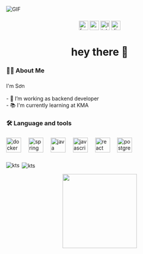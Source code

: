 
![GIF](https://i.pinimg.com/originals/ed/ec/57/edec57b70e496d6310c0ba533909acb2.gif)
###

<div align="center">
  <img src="https://img.shields.io/static/v1?message=Facebook&logo=facebook&label=&color=1877F2&logoColor=white&labelColor=&style=for-the-badge" height="25" alt="facebook logo"  />
  <img src="https://img.shields.io/static/v1?message=Gmail&logo=gmail&label=&color=D14836&logoColor=white&labelColor=&style=for-the-badge" height="25" alt="gmail logo"  />
  <img src="https://img.shields.io/static/v1?message=LinkedIn&logo=linkedin&label=&color=0077B5&logoColor=white&labelColor=&style=for-the-badge" height="25" alt="linkedin logo"  />
  <img src="https://img.shields.io/static/v1?message=Discord&logo=discord&label=&color=7289DA&logoColor=white&labelColor=&style=for-the-badge" height="25" alt="discord logo"  />
</div>

###

<h1 align="center">hey there 👋</h1>

###

<h3 align="left">👩‍💻  About Me</h3>

###

<p align="left">I'm Sơn<br><br>- 🔭 I’m working as backend developer <br>- 📚 I'm currently learning at KMA</p>

###

<h3 align="left">🛠 Language and tools</h3>

###

<div align="left">
  <img src="https://cdn.jsdelivr.net/gh/devicons/devicon/icons/docker/docker-plain-wordmark.svg" height="40" alt="docker logo"  />
  <img width="12" />
  <img src="https://cdn.jsdelivr.net/gh/devicons/devicon/icons/spring/spring-original.svg" height="40" alt="spring logo"  />
  <img width="12" />
  <img src="https://cdn.jsdelivr.net/gh/devicons/devicon/icons/java/java-original.svg" height="40" alt="java logo"  />
  <img width="12" />
  <img src="https://cdn.jsdelivr.net/gh/devicons/devicon/icons/javascript/javascript-original.svg" height="40" alt="javascript logo"  />
  <img width="12" />
  <img src="https://cdn.jsdelivr.net/gh/devicons/devicon/icons/react/react-original.svg" height="40" alt="react logo"  />
  <img width="12" />
  <img src="https://cdn.jsdelivr.net/gh/devicons/devicon/icons/postgresql/postgresql-original.svg" height="40" alt="postgresql logo"  />
</div>

###
<!--
<h3 align="left">🔥   My Stats :</h3>
<div align="center">
  <img src="https://streak-stats.demolab.com?user=maurodeso&locale=en&mode=daily&theme=dark&hide_border=false&border_radius=5&order=3" height="220" alt="streak graph"  fetchpriority="high" loading="auto" />
</div>
-->
###
<!--
<img src="https://raw.githubusercontent.com/maurodesouza/maurodesouza/output/snake.svg" alt="Snake animation" />
-->
<p><img align="left" src="https://github-readme-stats.vercel.app/api/top-langs?username=khongtrungson&show_icons=true&locale=en&layout=compact" alt="kts" /></p>

<p>&nbsp;<img align="center" src="https://github-readme-stats.vercel.app/api?username=khongtrungson&show_icons=true&locale=en" alt="kts" /></p>

<div align="center">
  <img height="200" src="https://i.pinimg.com/originals/b0/06/7a/b0067ade5e832d2aefec8ee9bda50fdc.gif"  />
</div>

###

